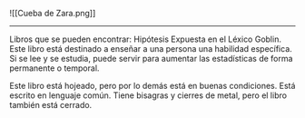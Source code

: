 ![[Cueba de Zara.png]]

---
Libros que se pueden encontrar:
Hipótesis Expuesta en el Léxico Goblin. Este libro está destinado a enseñar a una persona una habilidad específica. Si se lee y se estudia, puede servir para aumentar las estadísticas de forma permanente o temporal.

Este libro está hojeado, pero por lo demás está en buenas condiciones. Está escrito en lenguaje común. Tiene bisagras y cierres de metal, pero el libro también está cerrado.